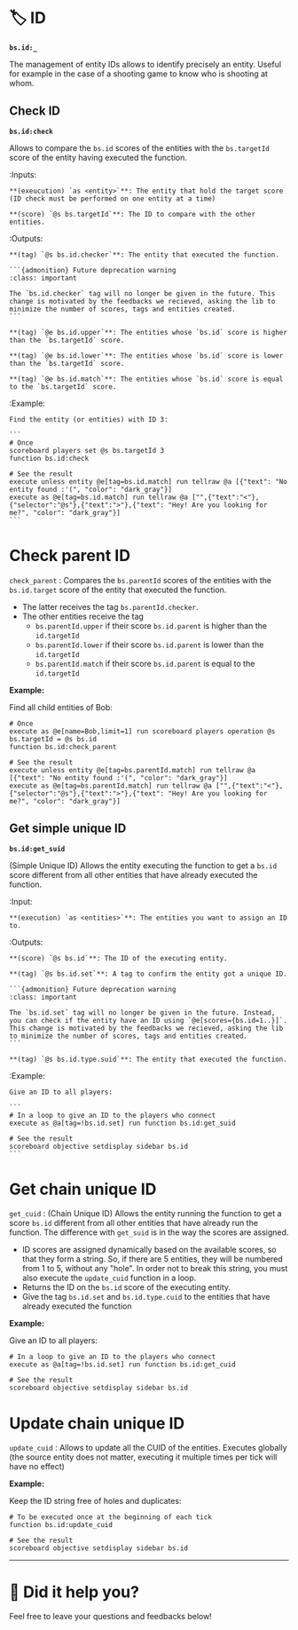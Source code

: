 # 🏷️ ID

**`bs.id:_`**

The management of entity IDs allows to identify precisely
an entity. Useful for example in the case of a shooting game to know who
is shooting at whom.

## Check ID

**`bs.id:check`**

Allows to compare the ``bs.id`` scores of the entities
with the ``bs.targetId`` score of the entity having executed the
function.

:Inputs:

    **(exeucution) `as <entity>`**: The entity that hold the target score (ID check must be performed on one entity at a time)

    **(score) `@s bs.targetId`**: The ID to compare with the other entities.

:Outputs:

    **(tag) `@s bs.id.checker`**: The entity that executed the function.

    ```{admonition} Future deprecation warning
    :class: important

    The `bs.id.checker` tag will no longer be given in the future. This change is motivated by the feedbacks we recieved, asking the lib to minimize the number of scores, tags and entities created.
    ```
    
    **(tag) `@e bs.id.upper`**: The entities whose `bs.id` score is higher than the `bs.targetId` score.
    
    **(tag) `@e bs.id.lower`**: The entities whose `bs.id` score is lower than the `bs.targetId` score.
    
    **(tag) `@e bs.id.match`**: The entities whose `bs.id` score is equal to the `bs.targetId` score.

:Example:

    Find the entity (or entities) with ID 3:

    ```
    # Once
    scoreboard players set @s bs.targetId 3
    function bs.id:check

    # See the result
    execute unless entity @e[tag=bs.id.match] run tellraw @a [{"text": "No entity found :'(", "color": "dark_gray"}]
    execute as @e[tag=bs.id.match] run tellraw @a ["",{"text":"<"},{"selector":"@s"},{"text":">"},{"text": "Hey! Are you looking for me?", "color": "dark_gray"}]
    ```

# Check parent ID

`check_parent` : Compares the `bs.parentId` scores of the entities
with the `bs.id.target` score of the entity that executed the
function.

* The latter receives the tag `bs.parentId.checker`.
* The other entities receive the tag
   * `bs.parentId.upper` if their score `bs.id.parent` is higher than the `id.targetId`
   * `bs.parentId.lower` if their score `bs.id.parent` is lower than the `id.targetId`
   * `bs.parentId.match` if their score `bs.id.parent` is equal to the `id.targetId`

**Example:**

Find all child entities of Bob:

```
# Once
execute as @e[name=Bob,limit=1] run scoreboard players operation @s bs.targetId = @s bs.id
function bs.id:check_parent

# See the result
execute unless entity @e[tag=bs.parentId.match] run tellraw @a [{"text": "No entity found :'(", "color": "dark_gray"}]
execute as @e[tag=bs.parentId.match] run tellraw @a ["",{"text":"<"},{"selector":"@s"},{"text":">"},{"text": "Hey! Are you looking for me?", "color": "dark_gray"}]
```

## Get simple unique ID

**`bs.id:get_suid`**

(Simple Unique ID) Allows the entity executing the function to get a `bs.id` score different from all other entities that have already executed the function.

:Input:

    **(execution) `as <entities>`**: The entities you want to assign an ID to.

:Outputs:

    **(score) `@s bs.id`**: The ID of the executing entity.
    
    **(tag) `@s bs.id.set`**: A tag to confirm the entity got a unique ID.

    ```{admonition} Future deprecation warning
    :class: important

    The `bs.id.set` tag will no longer be given in the future. Instead, you can check if the entity have an ID using `@e[scores={bs.id=1..}]`. This change is motivated by the feedbacks we recieved, asking the lib to minimize the number of scores, tags and entities created.
    ```
    
    **(tag) `@s bs.id.type.suid`**: The entity that executed the function.

:Example:

    Give an ID to all players:

    ```
    # In a loop to give an ID to the players who connect
    execute as @a[tag=!bs.id.set] run function bs.id:get_suid

    # See the result
    scoreboard objective setdisplay sidebar bs.id
    ```

# Get chain unique ID

`get_cuid` : (Chain Unique ID) Allows the entity running the function
to get a score `bs.id` different from all other entities that have
already run the function. The difference with `get_suid` is in the way
the scores are assigned.

* ID scores are assigned dynamically based on the available scores, so that they form a string. So, if there are 5 entities, they will be numbered from 1 to 5, without any "hole". In order not to break this string, you must also execute the `update_cuid` function in a loop.
* Returns the ID on the `bs.id` score of the executing entity.
* Give the tag `bs.id.set` and `bs.id.type.cuid` to the entities that have already executed the function

**Example:**

Give an ID to all players:

```
# In a loop to give an ID to the players who connect
execute as @a[tag=!bs.id.set] run function bs.id:get_cuid

# See the result
scoreboard objective setdisplay sidebar bs.id
```

# Update chain unique ID

`update_cuid` : Allows to update all the CUID of the entities.
Executes globally (the source entity does not matter, executing it
multiple times per tick will have no effect)

**Example:**

Keep the ID string free of holes and duplicates:

```
# To be executed once at the beginning of each tick
function bs.id:update_cuid

# See the result
scoreboard objective setdisplay sidebar bs.id
```

---

# 💬 Did it help you?

Feel free to leave your questions and feedbacks below!

<script src="https://giscus.app/client.js"
        data-repo="Gunivers/Glibs"
        data-repo-id="R_kgDOHQjqYg"
        data-category="Documentation"
        data-category-id="DIC_kwDOHQjqYs4CUQpy"
        data-mapping="title"
        data-strict="0"
        data-reactions-enabled="1"
        data-emit-metadata="0"
        data-input-position="bottom"
        data-theme="light"
        data-lang="fr"
        data-loading="lazy"
        crossorigin="anonymous"
        async>
</script>